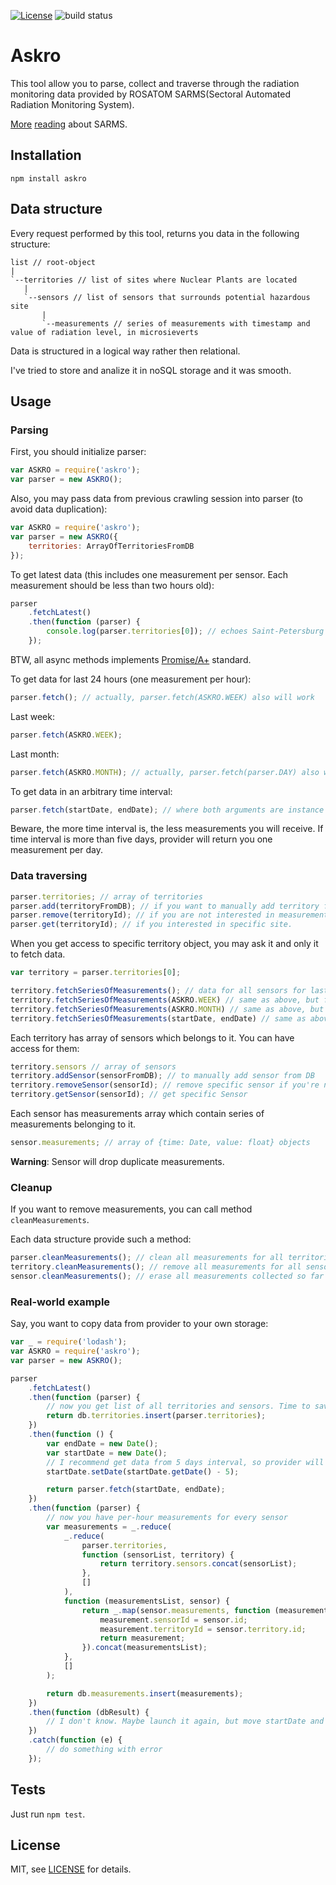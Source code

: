 [![License][license-image]][license-url]
![build status][travis-image]

# Askro

This tool allow you to parse, collect and traverse through the radiation monitoring data provided by ROSATOM SARMS(Sectoral Automated Radiation Monitoring System).

[More][sarms-description-link] [reading][rosatom-safety-report-link] about SARMS.

## Installation

```shell
npm install askro
```

## Data structure

Every request performed by this tool, returns you data in the following structure:

    list // root-object
    |
    `--territories // list of sites where Nuclear Plants are located
       |
       `--sensors // list of sensors that surrounds potential hazardous site
           |
           `--measurements // series of measurements with timestamp and value of radiation level, in microsieverts

Data is structured in a logical way rather then relational.

I've tried to store and analize it in noSQL storage and it was smooth.

## Usage

### Parsing

First, you should initialize parser:

```javascript
var ASKRO = require('askro');
var parser = new ASKRO();
```

Also, you may pass data from previous crawling session into parser (to avoid data duplication):

```javascript
var ASKRO = require('askro');
var parser = new ASKRO({
    territories: ArrayOfTerritoriesFromDB
});
```

To get latest data (this includes one measurement per sensor. Each measurement should be less than two hours old):

```javascript
parser
    .fetchLatest()
    .then(function (parser) {
        console.log(parser.territories[0]); // echoes Saint-Petersburg related data
    });
```

BTW, all async methods implements [Promise/A+][promise-a-plus-link] standard.

To get data for last 24 hours (one measurement per hour):

```javascript
parser.fetch(); // actually, parser.fetch(ASKRO.WEEK) also will work
```

Last week:

```javascript
parser.fetch(ASKRO.WEEK);
```

Last month:

```javascript
parser.fetch(ASKRO.MONTH); // actually, parser.fetch(parser.DAY) also will work
```

To get data in an arbitrary time interval:

```javascript
parser.fetch(startDate, endDate); // where both arguments are instance of global Date object
```

Beware, the more time interval is, the less measurements you will receive. If time interval is more than five days,
provider will return you one measurement per day.

### Data traversing

```javascript
parser.territories; // array of territories
parser.add(territoryFromDB); // if you want to manually add territory from DB
parser.remove(territoryId); // if you are not interested in measurement for specific site
parser.get(territoryId); // if you interested in specific site.
```

When you get access to specific territory object, you may ask it and only it to fetch data.

```javascript
var territory = parser.territories[0];

territory.fetchSeriesOfMeasurements(); // data for all sensors for last 24 hours
territory.fetchSeriesOfMeasurements(ASKRO.WEEK) // same as above, but for last week (one measurement per day)
territory.fetchSeriesOfMeasurements(ASKRO.MONTH) // same as above, but for last month (one measurement per day)
territory.fetchSeriesOfMeasurements(startDate, endDate) // same as above, but for arbitrary time interval
```

Each territory has array of sensors which belongs to it. You can have access for them:

```javascript
territory.sensors // array of sensors
territory.addSensor(sensorFromDB); // to manually add sensor from DB
territory.removeSensor(sensorId); // remove specific sensor if you're not interested in it's measurements
territory.getSensor(sensorId); // get specific Sensor
```

Each sensor has measurements array which contain series of measurements belonging to it.

```javascript
sensor.measurements; // array of {time: Date, value: float} objects
```

**Warning**: Sensor will drop duplicate measurements.

### Cleanup

If you want to remove measurements, you can call method ```cleanMeasurements```.

Each data structure provide such a method:

```javascript
parser.cleanMeasurements(); // clean all measurements for all territories and all sensors
territory.cleanMeasurements(); // remove all measurements for all sensors
sensor.cleanMeasurements(); // erase all measurements collected so far
```

### Real-world example

Say, you want to copy data from provider to your own storage:

```javascript
var _ = require('lodash');
var ASKRO = require('askro');
var parser = new ASKRO();

parser
    .fetchLatest()
    .then(function (parser) {
        // now you get list of all territories and sensors. Time to save them into DB
        return db.territories.insert(parser.territories);
    })
    .then(function () {
        var endDate = new Date();
        var startDate = new Date();
        // I recommend get data from 5 days interval, so provider will return per-hour measurements
        startDate.setDate(startDate.getDate() - 5);

        return parser.fetch(startDate, endDate);
    })
    .then(function (parser) {
        // now you have per-hour measurements for every sensor
        var measurements = _.reduce(
            _.reduce(
                parser.territories,
                function (sensorList, territory) {
                    return territory.sensors.concat(sensorList);
                },
                []
            ),
            function (measurementsList, sensor) {
                return _.map(sensor.measurements, function (measurement) {
                    measurement.sensorId = sensor.id;
                    measurement.territoryId = sensor.territory.id;
                    return measurement;
                }).concat(measurementsList);
            },
            []
        );

        return db.measurements.insert(measurements);
    })
    .then(function (dbResult) {
        // I don't know. Maybe launch it again, but move startDate and endDate into past?
    })
    .catch(function (e) {
        // do something with error
    });
```

## Tests

Just run ```npm test```.


## License

MIT, see [LICENSE][license-url] for details.

[travis-image]: https://travis-ci.org/aulizko/askro.svg?branch=master
[license-image]: http://img.shields.io/npm/l/askro.svg
[license-url]: LICENSE
[sarms-description-link]: http://en.www.skc.ru/control/askro
[rosatom-safety-report-link]: http://ar2013.rosatom.ru/267
[promise-a-plus-link]: https://promisesaplus.com
